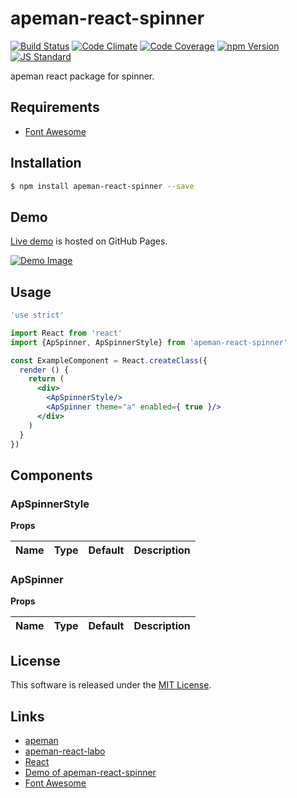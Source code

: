apeman-react-spinner
==========

<!---
This file is generated by ape-tmpl. Do not update manually.
--->

<!-- Badge Start -->
<a name="badges"></a>

[![Build Status][bd_travis_shield_url]][bd_travis_url]
[![Code Climate][bd_codeclimate_shield_url]][bd_codeclimate_url]
[![Code Coverage][bd_codeclimate_coverage_shield_url]][bd_codeclimate_url]
[![npm Version][bd_npm_shield_url]][bd_npm_url]
[![JS Standard][bd_standard_shield_url]][bd_standard_url]

[bd_repo_url]: https://github.com/apeman-react-labo/apeman-react-spinner
[bd_travis_url]: http://travis-ci.org/apeman-react-labo/apeman-react-spinner
[bd_travis_shield_url]: http://img.shields.io/travis/apeman-react-labo/apeman-react-spinner.svg?style=flat
[bd_travis_com_url]: http://travis-ci.com/apeman-react-labo/apeman-react-spinner
[bd_travis_com_shield_url]: https://api.travis-ci.com/apeman-react-labo/apeman-react-spinner.svg?token=
[bd_license_url]: https://github.com/apeman-react-labo/apeman-react-spinner/blob/master/LICENSE
[bd_codeclimate_url]: http://codeclimate.com/github/apeman-react-labo/apeman-react-spinner
[bd_codeclimate_shield_url]: http://img.shields.io/codeclimate/github/apeman-react-labo/apeman-react-spinner.svg?style=flat
[bd_codeclimate_coverage_shield_url]: http://img.shields.io/codeclimate/coverage/github/apeman-react-labo/apeman-react-spinner.svg?style=flat
[bd_gemnasium_url]: https://gemnasium.com/apeman-react-labo/apeman-react-spinner
[bd_gemnasium_shield_url]: https://gemnasium.com/apeman-react-labo/apeman-react-spinner.svg
[bd_npm_url]: http://www.npmjs.org/package/apeman-react-spinner
[bd_npm_shield_url]: http://img.shields.io/npm/v/apeman-react-spinner.svg?style=flat
[bd_standard_url]: http://standardjs.com/
[bd_standard_shield_url]: https://img.shields.io/badge/code%20style-standard-brightgreen.svg

<!-- Badge End -->


<!-- Description Start -->
<a name="description"></a>

apeman react package for spinner.

<!-- Description End -->


<!-- Overview Start -->
<a name="overview"></a>



<!-- Overview End -->


<!-- Sections Start -->
<a name="sections"></a>

<!-- Section from "doc/guides/00.Requirements.md.hbs" Start -->

<a name="section-doc-guides-00-requirements-md"></a>

Requirements
------------

+ [Font Awesome](http://fontawesome.io/)



<!-- Section from "doc/guides/00.Requirements.md.hbs" End -->

<!-- Section from "doc/guides/01.Installation.md.hbs" Start -->

<a name="section-doc-guides-01-installation-md"></a>

Installation
-----

```bash
$ npm install apeman-react-spinner --save
```


<!-- Section from "doc/guides/01.Installation.md.hbs" End -->

<!-- Section from "doc/guides/02.Demo.md.hbs" Start -->

<a name="section-doc-guides-02-demo-md"></a>

Demo
-----

[Live demo][demo_url] is hosted on GitHub Pages.

[![Demo Image](./doc/images/screenshot.png)][demo_url]

[demo_url]: http://apeman-react-labo.github.io/apeman-react-spinner/demo/demo.html


<!-- Section from "doc/guides/02.Demo.md.hbs" End -->

<!-- Section from "doc/guides/03.Usage.md.hbs" Start -->

<a name="section-doc-guides-03-usage-md"></a>

Usage
---------



```jsx
'use strict'

import React from 'react'
import {ApSpinner, ApSpinnerStyle} from 'apeman-react-spinner'

const ExampleComponent = React.createClass({
  render () {
    return (
      <div>
        <ApSpinnerStyle/>
        <ApSpinner theme="a" enabled={ true }/>
      </div>
    )
  }
})

```



<!-- Section from "doc/guides/03.Usage.md.hbs" End -->

<!-- Section from "doc/guides/04.Components.md.hbs" Start -->

<a name="section-doc-guides-04-components-md"></a>

Components
-----


### ApSpinnerStyle

**Props**

| Name | Type | Default | Description |
| ---- | ---- | ------- | ----------- |

### ApSpinner

**Props**

| Name | Type | Default | Description |
| ---- | ---- | ------- | ----------- |


<!-- Section from "doc/guides/04.Components.md.hbs" End -->


<!-- Sections Start -->


<!-- LICENSE Start -->
<a name="license"></a>

License
-------
This software is released under the [MIT License](https://github.com/apeman-react-labo/apeman-react-spinner/blob/master/LICENSE).

<!-- LICENSE End -->


<!-- Links Start -->
<a name="links"></a>

Links
------

+ [apeman][apeman_url]
+ [apeman-react-labo][apeman_react_labo_url]
+ [React][react_url]
+ [Demo of apeman-react-spinner][demo_of_apeman_react_spinner_url]
+ [Font Awesome][font_awesome_url]

[apeman_url]: https://github.com/apeman-labo/apeman
[apeman_react_labo_url]: https://github.com/apeman-react-labo
[react_url]: https://facebook.github.io/react/
[demo_of_apeman_react_spinner_url]: http://apeman-react-labo.github.io/apeman-react-spinner/demo/demo.html
[font_awesome_url]: http://fontawesome.io/

<!-- Links End -->
